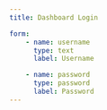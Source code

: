 ```yaml
---
title: Dashboard Login

form:
    - name: username
      type: text
      label: Username

    - name: password
      type: password
      label: Password
---
```


